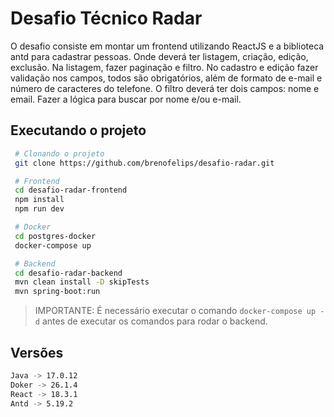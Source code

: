 # Desafio Técnico Radar

 O desafio consiste em montar um frontend utilizando ReactJS e a biblioteca antd para cadastrar pessoas. Onde deverá ter listagem, criação, edição, exclusão. Na listagem, fazer paginação e filtro. No cadastro e edição fazer validação nos campos, todos são obrigatórios, além de formato de e-mail e número de caracteres do telefone. O filtro deverá ter dois campos: nome e email. Fazer a lógica para buscar por nome e/ou e-mail.

## Executando o projeto
 
 ```bash 
  # Clonando o projeto
  git clone https://github.com/brenofelips/desafio-radar.git

  # Frontend
  cd desafio-radar-frontend
  npm install
  npm run dev

  # Docker
  cd postgres-docker
  docker-compose up

  # Backend
  cd desafio-radar-backend
  mvn clean install -D skipTests
  mvn spring-boot:run
 ```

> IMPORTANTE: É necessário executar o comando `docker-compose up -d` antes de executar os comandos para rodar o backend.

## Versões

```bash
Java -> 17.0.12
Doker -> 26.1.4
React -> 18.3.1
Antd -> 5.19.2 
```